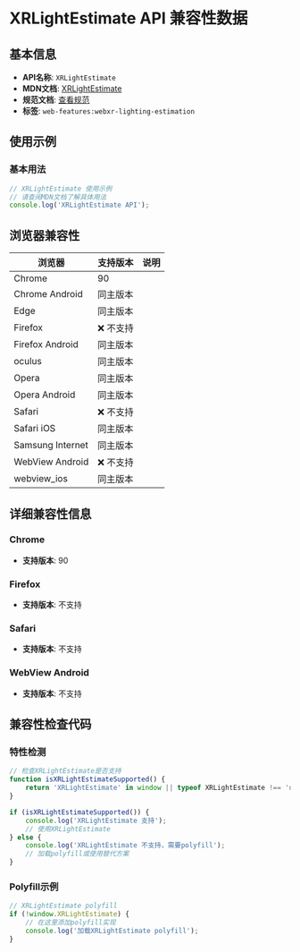 # XRLightEstimate API 兼容性数据

## 基本信息

- **API名称**: `XRLightEstimate`
- **MDN文档**: [XRLightEstimate](https://developer.mozilla.org/docs/Web/API/XRLightEstimate)
- **规范文档**: [查看规范](https://immersive-web.github.io/lighting-estimation/#xrlightestimate-interface)
- **标签**: `web-features:webxr-lighting-estimation`

## 使用示例

### 基本用法

```javascript
// XRLightEstimate 使用示例
// 请查阅MDN文档了解具体用法
console.log('XRLightEstimate API');
```

## 浏览器兼容性

| 浏览器 | 支持版本 | 说明 |
|--------|----------|------|
| Chrome | 90 |  |
| Chrome Android | 同主版本 |  |
| Edge | 同主版本 |  |
| Firefox | ❌ 不支持 |  |
| Firefox Android | 同主版本 |  |
| oculus | 同主版本 |  |
| Opera | 同主版本 |  |
| Opera Android | 同主版本 |  |
| Safari | ❌ 不支持 |  |
| Safari iOS | 同主版本 |  |
| Samsung Internet | 同主版本 |  |
| WebView Android | ❌ 不支持 |  |
| webview_ios | 同主版本 |  |

## 详细兼容性信息

### Chrome

- **支持版本**: 90

### Firefox

- **支持版本**: 不支持

### Safari

- **支持版本**: 不支持

### WebView Android

- **支持版本**: 不支持

## 兼容性检查代码

### 特性检测

```javascript
// 检查XRLightEstimate是否支持
function isXRLightEstimateSupported() {
    return 'XRLightEstimate' in window || typeof XRLightEstimate !== 'undefined';
}

if (isXRLightEstimateSupported()) {
    console.log('XRLightEstimate 支持');
    // 使用XRLightEstimate
} else {
    console.log('XRLightEstimate 不支持，需要polyfill');
    // 加载polyfill或使用替代方案
}
```

### Polyfill示例

```javascript
// XRLightEstimate polyfill
if (!window.XRLightEstimate) {
    // 在这里添加polyfill实现
    console.log('加载XRLightEstimate polyfill');
}
```

